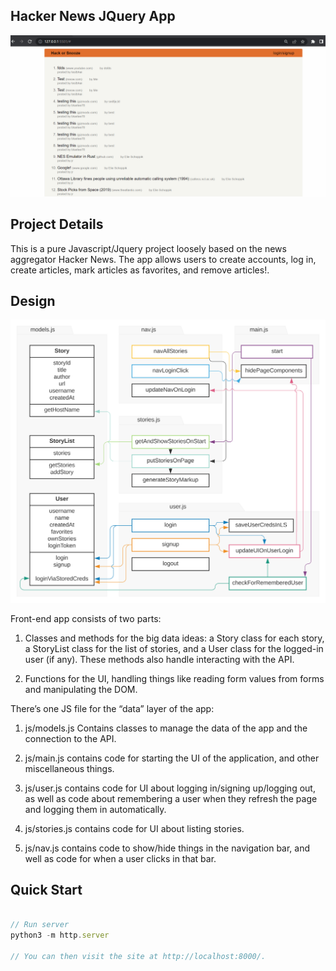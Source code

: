 ## Hacker News JQuery App

![Final App](/hackernews.gif)

## Project Details

This is a pure Javascript/Jquery project loosely based on the news aggregator Hacker News. The app allows users to create accounts, log in, create articles, mark articles as favorites, and remove articles!. 

## Design 

![Final App](/design.svg)

Front-end app consists of two parts:

1. Classes and methods for the big data ideas: a Story class for each story, a StoryList class for the list of stories, and a User class for the logged-in user (if any). These methods also handle interacting with the API.

2. Functions for the UI, handling things like reading form values from forms and manipulating the DOM.

There’s one JS file for the “data” layer of the app:

1. js/models.js
Contains classes to manage the data of the app and the connection to the API. 

2. js/main.js
contains code for starting the UI of the application, and other miscellaneous things.

3. js/user.js
contains code for UI about logging in/signing up/logging out, as well as code about remembering a user when they refresh the page and logging them in automatically.

4. js/stories.js
contains code for UI about listing stories.

5. js/nav.js
contains code to show/hide things in the navigation bar, and well as code for when a user clicks in that bar.

## Quick Start
```javascript

// Run server
python3 -m http.server

// You can then visit the site at http://localhost:8000/.
```
